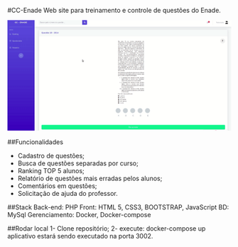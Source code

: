 #CC-Enade
Web site para treinamento e controle de questões do Enade.

![alt text](https://github.com/albertrein/cc-enade/blob/main/www/img/cc-enade.gif?raw=true)

##Funcionalidades
- Cadastro de questões;
- Busca de questões separadas por curso;
- Ranking TOP 5 alunos;
- Relatório de questões mais erradas pelos alunos;
- Comentários em questões;
- Solicitação de ajuda do professor.

##Stack
Back-end: PHP
Front: HTML 5, CSS3, BOOTSTRAP, JavaScript
BD: MySql
Gerenciamento: Docker, Docker-compose

##Rodar local
1- Clone repositório;
2- execute: docker-compose up
aplicativo estará sendo executado na porta 3002.
